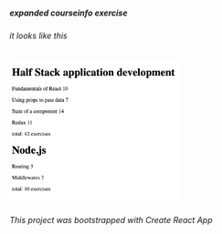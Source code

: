 ##### expanded courseinfo exercise

###### it looks like this

<img src="src/screenshot.png" width="300" />

###### This project was bootstrapped with Create React App
